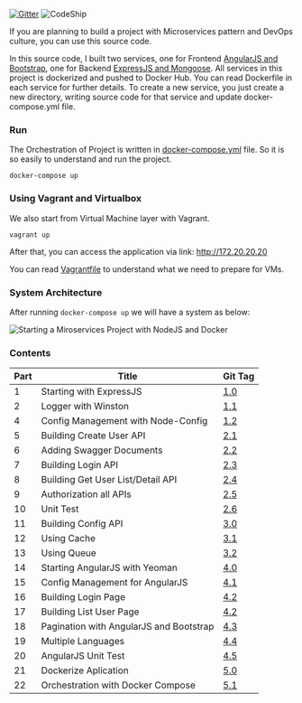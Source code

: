 [![Gitter](https://badges.gitter.im/thanhson1085/bean-seed.svg)](https://gitter.im/thanhson1085/bean-seed?utm_source=badge&utm_medium=badge&utm_campaign=pr-badge)
![CodeShip](https://codeship.com/projects/e11c9da0-e9c1-0133-a811-5a99213623df/status?branch=master)

If you are planning to build a project with Microservices pattern and DevOps culture, you can use this source code.

In this source code, I built two services, one for Frontend [AngularJS and Bootstrap](https://github.com/thanhson1085/bean-seed/tree/master/site-seed), one for Backend [ExpressJS and Mongoose](https://github.com/thanhson1085/bean-seed/tree/master/api-seed). All services in this project is dockerized and pushed to Docker Hub. You can read Dockerfile in each service for further details. To create a new service, you just create a new directory, writing source code for that service and update docker-compose.yml file.

### Run
The Orchestration of Project is written in [docker-compose.yml](https://github.com/thanhson1085/bean-seed/blob/master/docker-compose.yml) file. So it is so easily to understand and run the project.
```
docker-compose up
```

### Using Vagrant and Virtualbox
We also start from Virtual Machine layer with Vagrant.
```
vagrant up
```
After that, you can access the application via link: http://172.20.20.20

You can read [Vagrantfile](https://github.com/thanhson1085/bean-seed/blob/master/Vagrantfile) to understand what we need to prepare for VMs.

### System Architecture
After running `docker-compose up` we will have a system as below:

![Starting a Miroservices Project with NodeJS and Docker](https://sonnguyen.ws/wp-content/uploads/2016/07/docker-compose-orchestration.png)


### Contents

| Part | Title                       | Git Tag |
|------|-----------------------------|---------|
| 1    | Starting with ExpressJS     |  [1.0](https://github.com/thanhson1085/bean-seed/tree/1.0)|
| 2    | Logger with Winston     |  [1.1](https://github.com/thanhson1085/bean-seed/tree/1.1)|
| 4    | Config Management with Node-Config     |  [1.2](https://github.com/thanhson1085/bean-seed/tree/1.2)|
| 5    | Building Create User API     |  [2.1](https://github.com/thanhson1085/bean-seed/tree/2.1)|
| 6    | Adding Swagger Documents     |  [2.2](https://github.com/thanhson1085/bean-seed/tree/2.2)|
| 7    | Building Login API    |  [2.3](https://github.com/thanhson1085/bean-seed/tree/2.3)|
| 8    | Building Get User List/Detail API     |  [2.4](https://github.com/thanhson1085/bean-seed/tree/2.4)|
| 9    | Authorization all APIs     |  [2.5](https://github.com/thanhson1085/bean-seed/tree/2.5)|
| 10    | Unit Test     |  [2.6](https://github.com/thanhson1085/bean-seed/tree/2.6)|
| 11    | Building Config API     |  [3.0](https://github.com/thanhson1085/bean-seed/tree/3.0)|
| 12    | Using Cache     |  [3.1](https://github.com/thanhson1085/bean-seed/tree/3.1)|
| 13    | Using Queue     |  [3.2](https://github.com/thanhson1085/bean-seed/tree/3.2)|
| 14    | Starting AngularJS with Yeoman     |  [4.0](https://github.com/thanhson1085/bean-seed/tree/4.0)|
| 15    | Config Management for AngularJS     |  [4.1](https://github.com/thanhson1085/bean-seed/tree/4.1)|
| 16    | Building Login Page     |  [4.2](https://github.com/thanhson1085/bean-seed/tree/4.2)|
| 17    | Building List User Page     |  [4.2](https://github.com/thanhson1085/bean-seed/tree/4.2)|
| 18    | Pagination with AngularJS and Bootstrap     |  [4.3](https://github.com/thanhson1085/bean-seed/tree/4.3)|
| 19    | Multiple Languages     |  [4.4](https://github.com/thanhson1085/bean-seed/tree/4.4)|
| 20    | AngularJS Unit Test     |  [4.5](https://github.com/thanhson1085/bean-seed/tree/4.5)|
| 21    | Dockerize Aplication     |  [5.0](https://github.com/thanhson1085/bean-seed/tree/5.0)|
| 22    | Orchestration with Docker Compose     |  [5.1](https://github.com/thanhson1085/bean-seed/tree/5.1)|
